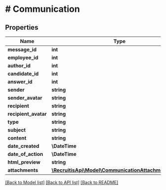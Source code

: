 # # Communication

## Properties

Name | Type | Description | Notes
------------ | ------------- | ------------- | -------------
**message_id** | **int** |  | [optional]
**employee_id** | **int** |  | [optional]
**author_id** | **int** |  | [optional]
**candidate_id** | **int** |  | [optional]
**answer_id** | **int** |  | [optional]
**sender** | **string** |  | [optional]
**sender_avatar** | **string** |  | [optional]
**recipient** | **string** |  | [optional]
**recipient_avatar** | **string** |  | [optional]
**type** | **string** |  | [optional]
**subject** | **string** |  | [optional]
**content** | **string** |  | [optional]
**date_created** | **\DateTime** |  | [optional]
**date_of_action** | **\DateTime** |  | [optional]
**html_preview** | **string** |  | [optional]
**attachments** | [**\RecruitisApi\Model\CommunicationAttachmentsInner[]**](CommunicationAttachmentsInner.md) |  | [optional]

[[Back to Model list]](../../README.md#models) [[Back to API list]](../../README.md#endpoints) [[Back to README]](../../README.md)
